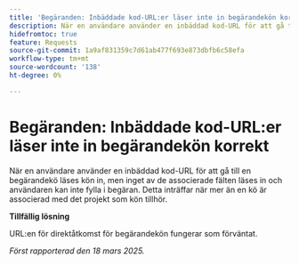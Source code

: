 ```yaml
---
title: 'Begäranden: Inbäddade kod-URL:er läser inte in begärandekön korrekt'
description: När en användare använder en inbäddad kod-URL för att gå till en begärandekö läses kön in, men inget av de associerade fälten läses in och användaren kan inte fylla i begäran. Detta inträffar när mer än en kö är kopplad till projektet som kön tillhör
hidefromtoc: true
feature: Requests
source-git-commit: 1a9af831359c7d61ab477f693e873dbfb6c58efa
workflow-type: tm+mt
source-wordcount: '138'
ht-degree: 0%

---
```



# Begäranden: Inbäddade kod-URL:er läser inte in begärandekön korrekt

När en användare använder en inbäddad kod-URL för att gå till en begärandekö läses kön in, men inget av de associerade fälten läses in och användaren kan inte fylla i begäran. Detta inträffar när mer än en kö är associerad med det projekt som kön tillhör.

**Tillfällig lösning**

URL:en för direktåtkomst för begärandekön fungerar som förväntat.

_Först rapporterad den 18 mars 2025._

